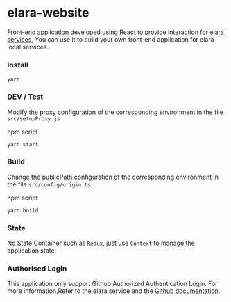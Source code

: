 # elara-website

Front-end application developed using React to provide interaction for [elara services](https://github.com/patractlabs/elara), You can use it to build your own front-end application for elara local services.

### Install

```
yarn
```

### DEV / Test

Modify the proxy configuration of the corresponding environment in the file `src/setupProxy.js`

npm script

```
yarn start

```

### Build

Change the publicPath configuration of the corresponding environment in the file `src/config/origin.ts`

npm script

```
yarn build

```

### State

No State Container such as `Redux`, just use `Context` to manage the application state.

### Authorised Login

This application only support Github Authorized Authentication Login. For more information,Refer to the elara service and the [Github documentation](https://docs.github.com/en/developers/apps/building-oauth-apps/authorizing-oauth-apps).
